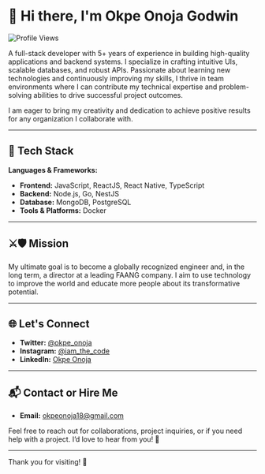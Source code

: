 # 👋 Hi there, I'm Okpe Onoja Godwin

![Profile Views](https://komarev.com/ghpvc/?username=onoja123v&color=green)

A full-stack developer with 5+ years of experience in building high-quality applications and backend systems. I specialize in crafting intuitive UIs, scalable databases, and robust APIs. Passionate about learning new technologies and continuously improving my skills, I thrive in team environments where I can contribute my technical expertise and problem-solving abilities to drive successful project outcomes.  

I am eager to bring my creativity and dedication to achieve positive results for any organization I collaborate with.

---

## 💼 Tech Stack  
**Languages & Frameworks:**  
- **Frontend:** JavaScript, ReactJS, React Native, TypeScript  
- **Backend:** Node.js, Go, NestJS  
- **Database:** MongoDB, PostgreSQL  
- **Tools & Platforms:** Docker  

---

## ⚔️🛡 Mission  
My ultimate goal is to become a globally recognized engineer and, in the long term, a director at a leading FAANG company. I aim to use technology to improve the world and educate more people about its transformative potential.

---

## 🌐 Let's Connect  
- **Twitter:** [@okpe_onoja](https://twitter.com/okpe_onoja)  
- **Instagram:** [@iam_the_code](https://instagram.com/iam_the_code)  
- **LinkedIn:** [Okpe Onoja](https://www.linkedin.com/in/okpe-onoja/)  

---

## 📬 Contact or Hire Me    
- **Email:** okpeonoja18@gmail.com  

Feel free to reach out for collaborations, project inquiries, or if you need help with a project. I’d love to hear from you! 🚀

---

Thank you for visiting! 🌟
